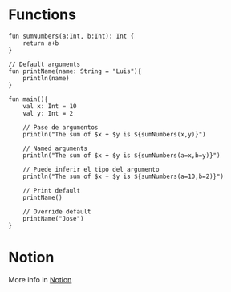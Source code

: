 # Functions

```
fun sumNumbers(a:Int, b:Int): Int {
    return a+b
}

// Default arguments
fun printName(name: String = "Luis"){
    println(name)
}

fun main(){
    val x: Int = 10
    val y: Int = 2

    // Pase de argumentos
    println("The sum of $x + $y is ${sumNumbers(x,y)}")

    // Named arguments
    println("The sum of $x + $y is ${sumNumbers(a=x,b=y)}")

    // Puede inferir el tipo del argumento
    println("The sum of $x + $y is ${sumNumbers(a=10,b=2)}")

    // Print default
    printName()

    // Override default
    printName("Jose")
}
```

# Notion

More info in [Notion](https://mis-notas.notion.site/1-5-Functions-953b6fec30744880862a254a5541056e?pvs=4)
